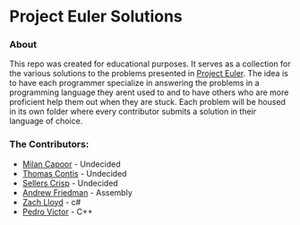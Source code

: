 # Project Euler Solutions
### About
This repo was created for educational purposes. It serves as a collection for the various solutions to the problems presented in [Project Euler](https://projecteuler.net/). The idea is to have each programmer specialize in answering the problems in a programming language they arent used to and to have others who are more proficient help them out when they are stuck. Each problem will be housed in its own folder where every contributor submits a solution in their language of choice. 

### The Contributors:
- [Milan Capoor](https://github.com/mcapoor) - Undecided
- [Thomas Contis](https://github.com/tcontis) - Undecided
- [Sellers Crisp](https://github.com/sellerscrisp) - Undecided
- [Andrew Friedman](https://github.com/Fried-man) - Assembly
- [Zach Lloyd](https://github.com/zachlloyd01) - c#
- [Pedro Victor](https://github.com/PedroVictorCoding) - C++
